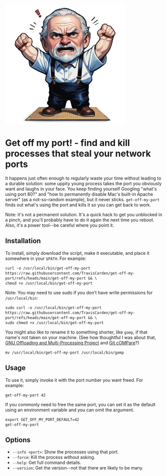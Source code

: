![The angry old 'Get off my port!' man doesn't appreciate squatters.](resources/mascot-384x384.png)

# Get off my port! - find and kill processes that steal your network ports

It happens just often enough to regularly waste your time without leading to a durable solution: some uppity young process takes the port you obviously want and laughs in your face. You keep finding yourself Googling "what's using port 80?" and "how to permanently disable Mac's built-in Apache server" (as a not-so-random example), but it never sticks. `get-off-my-port` finds out what's using the port and kills it so you can get back to work.

Note: it's not a permanent solution. It's a quick hack to get you unblocked in a pinch, and you'll probably have to do it again the next time you reboot. Also, it's a power tool--be careful where you point it.

## Installation

To install, simply download the script, make it executable, and place it somewhere in your `$PATH`. For example:

```shell
curl -o /usr/local/bin/get-off-my-port https://raw.githubusercontent.com/TravisCarden/get-off-my-port/refs/heads/main/get-off-my-port && \
chmod +x /usr/local/bin/get-off-my-port
```

Note: You may need to use sudo if you don’t have write permissions for `/usr/local/bin`:

```shell
sudo curl -o /usr/local/bin/get-off-my-port https://raw.githubusercontent.com/TravisCarden/get-off-my-port/refs/heads/main/get-off-my-port && \
sudo chmod +x /usr/local/bin/get-off-my-port
```

You might also like to rename it to something shorter, like `gomp`, if that name's not taken on your machine. (See how thoughtful I was about that, [GNU Offloading and Multi-Processing Project](https://gcc.gnu.org/projects/gomp/) and [Git cOMPare](https://github.com/MarkForged/GOMP)?)

```shell
mv /usr/local/bin/get-off-my-port /usr/local/bin/gomp
```

## Usage

To use it, simply invoke it with the port number you want freed. For example:

```shell
get-off-my-port 42
```

If you commonly need to free the same port, you can set it as the default using an environment variable and you can omit the argument.

```shell
export GET_OFF_MY_PORT_DEFAULT=42
get-off-my-port
```

## Options

*	`--info <port>`: Show the processes using that port.
*	`--force`: Kill the process without asking.
*	`--help`: Get full command details.
*	`--version`: Get the version--not that there are likely to be many.
